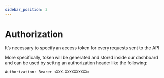 ```yaml
---
sidebar_position: 3
---
```


# Authorization

It’s necessary to specify an access token for every requests sent to the API

More specifically, token will be generated and stored inside our dashboard and can be used by setting an authorization header like the following:

```
Authorization: Bearer <XXX-XXXXXXXXXX>
```
